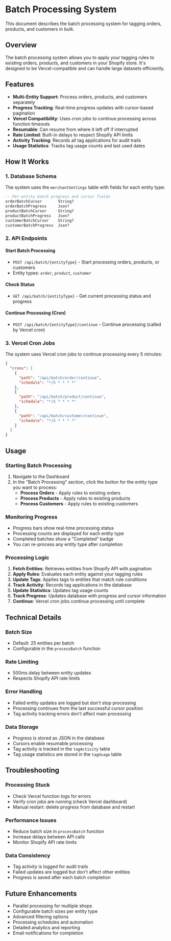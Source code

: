 # Batch Processing System

This document describes the batch processing system for tagging orders, products, and customers in bulk.

## Overview

The batch processing system allows you to apply your tagging rules to existing orders, products, and customers in your Shopify store. It's designed to be Vercel-compatible and can handle large datasets efficiently.

## Features

- **Multi-Entity Support**: Process orders, products, and customers separately
- **Progress Tracking**: Real-time progress updates with cursor-based pagination
- **Vercel Compatibility**: Uses cron jobs to continue processing across function timeouts
- **Resumable**: Can resume from where it left off if interrupted
- **Rate Limited**: Built-in delays to respect Shopify API limits
- **Activity Tracking**: Records all tag applications for audit trails
- **Usage Statistics**: Tracks tag usage counts and last used dates

## How It Works

### 1. Database Schema

The system uses the `merchantSettings` table with fields for each entity type:

```sql
-- Per-entity batch progress and cursor fields
orderBatchCursor       String?
orderBatchProgress     Json?
productBatchCursor     String?
productBatchProgress   Json?
customerBatchCursor    String?
customerBatchProgress  Json?
```

### 2. API Endpoints

#### Start Batch Processing
- `POST /api/batch/{entityType}` - Start processing orders, products, or customers
- Entity types: `order`, `product`, `customer`

#### Check Status
- `GET /api/batch/{entityType}` - Get current processing status and progress

#### Continue Processing (Cron)
- `POST /api/batch/{entityType}/continue` - Continue processing (called by Vercel cron)

### 3. Vercel Cron Jobs

The system uses Vercel cron jobs to continue processing every 5 minutes:

```json
{
  "crons": [
    {
      "path": "/api/batch/order/continue",
      "schedule": "*/5 * * * *"
    },
    {
      "path": "/api/batch/product/continue", 
      "schedule": "*/5 * * * *"
    },
    {
      "path": "/api/batch/customer/continue",
      "schedule": "*/5 * * * *"
    }
  ]
}
```

## Usage

### Starting Batch Processing

1. Navigate to the Dashboard
2. In the "Batch Processing" section, click the button for the entity type you want to process:
   - **Process Orders** - Apply rules to existing orders
   - **Process Products** - Apply rules to existing products  
   - **Process Customers** - Apply rules to existing customers

### Monitoring Progress

- Progress bars show real-time processing status
- Processing counts are displayed for each entity type
- Completed batches show a "Completed" badge
- You can re-process any entity type after completion

### Processing Logic

1. **Fetch Entities**: Retrieves entities from Shopify API with pagination
2. **Apply Rules**: Evaluates each entity against your tagging rules
3. **Update Tags**: Applies tags to entities that match rule conditions
4. **Track Activity**: Records tag applications in the database
5. **Update Statistics**: Updates tag usage counts
6. **Track Progress**: Updates database with progress and cursor information
7. **Continue**: Vercel cron jobs continue processing until complete

## Technical Details

### Batch Size
- Default: 25 entities per batch
- Configurable in the `processBatch` function

### Rate Limiting
- 500ms delay between entity updates
- Respects Shopify API rate limits

### Error Handling
- Failed entity updates are logged but don't stop processing
- Processing continues from the last successful cursor position
- Tag activity tracking errors don't affect main processing

### Data Storage
- Progress is stored as JSON in the database
- Cursors enable resumable processing
- Tag activity is tracked in the `tagActivity` table
- Tag usage statistics are stored in the `tagUsage` table

## Troubleshooting

### Processing Stuck
- Check Vercel function logs for errors
- Verify cron jobs are running (check Vercel dashboard)
- Manual restart: delete progress from database and restart

### Performance Issues
- Reduce batch size in `processBatch` function
- Increase delays between API calls
- Monitor Shopify API rate limits

### Data Consistency
- Tag activity is logged for audit trails
- Failed updates are logged but don't affect other entities
- Progress is saved after each batch completion

## Future Enhancements

- Parallel processing for multiple shops
- Configurable batch sizes per entity type
- Advanced filtering options
- Processing schedules and automation
- Detailed analytics and reporting
- Email notifications for completion 